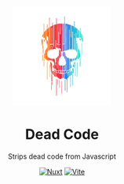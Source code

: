 <div align="center">
<img src="/logo.png" width="200">

# Dead Code
Strips dead code from Javascript

[![Nuxt][nuxt-src]][nuxt-href]
[![Vite][vite-src]][vite-href]
</div>


<!-- Badges -->
[nuxt-src]: https://img.shields.io/badge/Nuxt-18181B?logo=nuxt.js
[nuxt-href]: https://github.com/simonhyll/dead-code/tree/main/packages/nuxt-dead-code

[vite-src]: https://img.shields.io/badge/Vite-18181B?logo=vite
[vite-href]: https://github.com/simonhyll/dead-code/tree/main/packages/vite-dead-code
